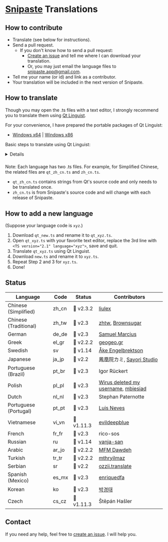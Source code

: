 # [Snipaste](https://snipaste.com) Translations

## How to contribute
* Translate (see below for instructions).
* Send a pull request.
   * If you don't know how to send a pull request:
     * [Create an issue](https://github.com/Snipaste/translations/issues) and tell me where I can download your translation.
     * Or, you may just email the language files to snipaste.app@gmail.com.
* Tell me your name (or id) and link as a contributor.
* Your translation will be included in the next version of Snipaste.

## How to translate

Though you may open the .ts files with a text editor,
I strongly recommend you to translate them using [Qt Linguist](http://doc.qt.io/qt-5/qtlinguist-index.html).

For your convenience, I have prepared the portable packages of Qt Linguist:
* [Windows x64](https://bitbucket.org/liule/snipaste/downloads/linguist-x64.zip) | [Windows x86](https://bitbucket.org/liule/snipaste/downloads/linguist-x86.zip)

Basic steps to translate using Qt Linguist:

<details>
<img src="https://cloud.githubusercontent.com/assets/2010459/25688906/911ad78a-30b5-11e7-8dc2-c8bcd2955615.png" alt="linguist_basic"/>

Tip: You may open multiple .ts files of different languages (such as `zh_cn.ts` and `zh_tw.ts`) in the same window, used for reference.

</details>

#####
Note: Each language has two .ts files.
For example, for Simplified Chinese, the related files are `qt_zh_cn.ts` and `zh_cn.ts`.
* `qt_zh_cn.ts` contains strings from Qt's source code and only needs to be translated once.
* `zh_cn.ts` is from Snipaste's source code and will change with each release of Snipaste.

## How to add a new language

(Suppose your language code is `xyz`.)
1. Download `qt_new.ts` and rename it to `qt_xyz.ts`.
1. Open `qt_xyz.ts` with your favorite text editor, replace the 3rd line with `<TS version="2.1" language="xyz">`, save and quit.
1. Translate `qt_xyz.ts` using Qt Linguist.
1. Download `new.ts` and rename it to `xyz.ts`.
1. Repeat Step 2 and 3 for `xyz.ts`.
1. Done!

## Status

| Language              | Code  | Status      | Contributors |
| --------------------- | ----- | ----------- | ------------ |
| Chinese (Simplified)  | zh_cn | 📕 v2.3.2   | [liulex](https://github.com/liulex) |
| Chinese (Traditional) | zh_tw | 📖 v2.3     | [zhtw](http://greedphantom.blogspot.tw), [Brownsugar](https://brownsugar.tw) |
| German                | de_de | 📖 v2.3     | [Samuel Marcius](http://www.fontenvironment.com) |
| Greek                 | el_gr | 📖 v2.2.2   | [geogeo.gr](http://www.geogeo.gr) |
| Swedish               | sv    | 📖 v1.14    | [Åke Engelbrektson](https://svenskasprakfiler.se) |
| Japanese              | ja_jp | 📖 v2.2     | 鳳凰院カミ, [Sayori Studio](https://t.me/SayoriStudio) |
| Portuguese (Brazil)   | pt_br | 📖 v2.3     | Igor Rückert |
| Polish                | pl_pl | 📖 v2.3     | [Wirus deleted my username](https://github.com/Wirus-deleted-my-username), [mbiesiad](https://github.com/mbiesiad) |
| Dutch                 | nl_nl | 📖 v2.3     | Stephan Paternotte |
| Portuguese (Portugal) | pt_pt | 📖 v2.3     | [Luis Neves](mailto:luis.a.neves@sapo.pt) |
| Vietnamese            | vi_vn | 📖 v1.11.3  | [evildeepblue](mailto:it4u.mm@gmail.com) |
| French                | fr_fr | 📖 v2.3     | rico-sos |
| Russian               | ru    | 📖 v1.14    | [vanja-san](https://github.com/vanja-san) |
| Arabic                | ar_jo | 📖 v2.2.2   | [MFM Dawdeh](mailto:lalalogitech@hotmail.com) |
| Turkish               | tr_tr | 📖 v2.2.2   | [mthryilmaz](https://github.com/mthryilmaz) |
| Serbian               | sr    | 📖 v2.2     | [ozzii.translate](mailto:ozzii.translate@gmail.com) |
| Spanish (Mexico)      | es_mx | 📖 v2.3     | [enriquedfa](https://github.com/enriquedfa) |
| Korean                | ko    | 📖 v2.3     | [박경태](https://github.com/parkkyeongtae) |
| Czech                 | cs_cz | 📖 v1.11.3  | Štěpán Hašler |

## Contact

If you need any help, feel free to [create an issue](https://github.com/Snipaste/translations/issues). I will help you.

